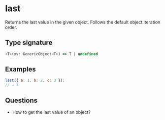 # last

Returns the last value in the given object. Follows the default object iteration order.

## Type signature

<!-- prettier-ignore-start -->
```typescript
<T>(xs: GenericObject<T>) => T | undefined
```
<!-- prettier-ignore-end -->

## Examples

<!-- prettier-ignore-start -->
```javascript
last({ a: 1, b: 2, c: 3 });
// ⇒ 3
```
<!-- prettier-ignore-end -->

## Questions

- How to get the last value of an object?
